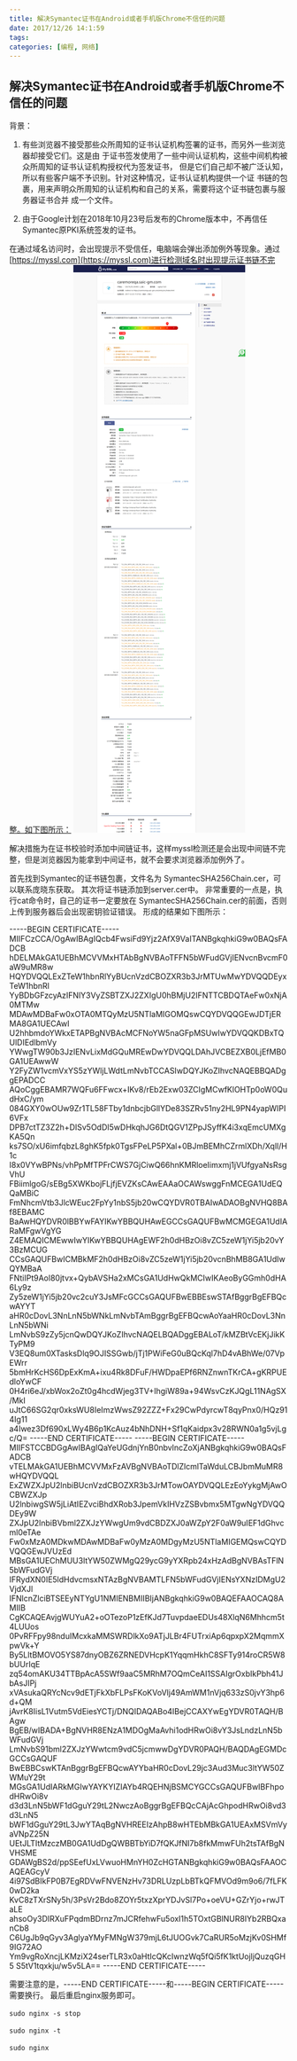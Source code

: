 ```yaml
---
title: 解决Symantec证书在Android或者手机版Chrome不信任的问题
date: 2017/12/26 14:1:59
tags:
categories: [编程, 网络]
---
```


## 解决Symantec证书在Android或者手机版Chrome不信任的问题
背景：

1. 有些浏览器不接受那些众所周知的证书认证机构签署的证书，而另外一些浏览器却接受它们。这是由
于证书签发使用了一些中间认证机构，这些中间机构被众所周知的证书认证机构授权代为签发证书，
但是它们自己却不被广泛认知，所以有些客户端不予识别。针对这种情况，证书认证机构提供一个证
书链的包裹，用来声明众所周知的认证机构和自己的关系，需要将这个证书链包裹与服务器证书合并
成一个文件。

2. 由于Google计划在2018年10月23号后发布的Chrome版本中，不再信任Symantec原PKI系统签发的证书。

在通过域名访问时，会出现提示不受信任，电脑端会弹出添加例外等现象。通过[https://myssl.com](https://myssl.com)进行检测域名时出现提示证书链不完整。如下图所示：
![SSL-TLS安全评估报告.png](解决Symantec证书在Android或者手机版Chrome不信任的问题/SSL-TLS安全评估报告.png)

解决措施为在证书校验时添加中间链证书，这样myssl检测还是会出现中间链不完整，但是浏览器因为能拿到中间证书，就不会要求浏览器添加例外了。

首先找到Symantec的证书链包裹，文件名为 SymantecSHA256Chain.cer，可以联系庞晓东获取。
其次将证书链添加到server.cer中。
非常重要的一点是，执行cat命令时，自己的证书一定要放在 SymantecSHA256Chain.cer的前面，否则上传到服务器后会出现密钥验证错误。
形成的结果如下图所示：
<p>
-----BEGIN CERTIFICATE-----  
MIIFCzCCA/OgAwIBAgIQcb4FwsiFd9Yjz2AfX9VaITANBgkqhkiG9w0BAQsFADCB  
hDELMAkGA1UEBhMCVVMxHTAbBgNVBAoTFFN5bWFudGVjIENvcnBvcmF0aW9uMR8w  
HQYDVQQLExZTeW1hbnRlYyBUcnVzdCBOZXR3b3JrMTUwMwYDVQQDEyxTeW1hbnRl  
YyBDbGFzcyAzIFNlY3VyZSBTZXJ2ZXIgU0hBMjU2IFNTTCBDQTAeFw0xNjA0MTMw  
MDAwMDBaFw0xOTA0MTQyMzU5NTlaMIGOMQswCQYDVQQGEwJDTjERMA8GA1UECAwI  
U2hhbmdoYWkxETAPBgNVBAcMCFNoYW5naGFpMSUwIwYDVQQKDBxTQUlDIEdlbmVy  
YWwgTW90b3JzIENvLixMdGQuMREwDwYDVQQLDAhJVCBEZXB0LjEfMB0GA1UEAwwW  
Y2FyZW1vcmVxYS5zYWljLWdtLmNvbTCCASIwDQYJKoZIhvcNAQEBBQADggEPADCC  
AQoCggEBAMR7WQFu6FFwcx+IKv8/rEb2Exw03ZCIgMCwfKlOHTp0oW0QudHxC/ym  
084GXY0wOUw9Zr1TL58FTby1dnbcjbGllYDe83SZRv51ny2HL9PN4yapWIPI6VFx  
DPB7ctTZ3Z2h+DISv5OdDI5wDHkqhJG6DtQGV1ZPpJSyffK4i3xqEmcUMXgKA5Qn  
ks7SO/xU6imfqbzL8ghK5fpk0TgsFPeLP5PXal+0BJmBEMhCZrmlXDh/Xqll/H1c  
I8x0VYwBPNs/vhPpMfTPFrCWS7GjCiwQ66hnKMRloeIimxmj1jVUfgyaNsRsgVhU  
FBiimlgoG/sEBg5XWKbojFLjfjEVZKsCAwEAAaOCAWswggFnMCEGA1UdEQQaMBiC  
FmNhcmVtb3JlcWEuc2FpYy1nbS5jb20wCQYDVR0TBAIwADAOBgNVHQ8BAf8EBAMC  
BaAwHQYDVR0lBBYwFAYIKwYBBQUHAwEGCCsGAQUFBwMCMGEGA1UdIARaMFgwVgYG  
Z4EMAQICMEwwIwYIKwYBBQUHAgEWF2h0dHBzOi8vZC5zeW1jYi5jb20vY3BzMCUG  
CCsGAQUFBwICMBkMF2h0dHBzOi8vZC5zeW1jYi5jb20vcnBhMB8GA1UdIwQYMBaA  
FNtiIPt9Aol80jtvx+QybAVSHa2xMCsGA1UdHwQkMCIwIKAeoByGGmh0dHA6Ly9z  
Zy5zeW1jYi5jb20vc2cuY3JsMFcGCCsGAQUFBwEBBEswSTAfBggrBgEFBQcwAYYT  
aHR0cDovL3NnLnN5bWNkLmNvbTAmBggrBgEFBQcwAoYaaHR0cDovL3NnLnN5bWNi  
LmNvbS9zZy5jcnQwDQYJKoZIhvcNAQELBQADggEBALoT/kMZBtVcEKjJikKTyPM9  
V3EQ8um0XTasksDlq9OJISSGwb/jTj1PWiFeG0uBQcKql7hD4vABhWe/07VpEWrr  
5bmHrKcHS6DpExKmA+ixu4Rk8DFuF/HWDpaEPf6RNZnwnTKrCA+gKRPUEdloYwCF  
0H4ri6eJ/xbWox2oZt0g4hcdWjeg3TV+IhgiW89a+94WsvCzKJQgL11NAgSX/MkI  
uJtC66SG2qr0xksWU8IeImzWwsZ92ZZZ+Fx29CwPdyrcwT8qyPnx0/HQz914Ig11  
a4Iwez3Df690xLWy4B6p1KcAuz4bNhDNH+Sf1qKaidpx3v28RWN0a1g5vjLgc/Q=  
-----END CERTIFICATE-----  
-----BEGIN CERTIFICATE-----  
MIIFSTCCBDGgAwIBAgIQaYeUGdnjYnB0nbvlncZoXjANBgkqhkiG9w0BAQsFADCB  
vTELMAkGA1UEBhMCVVMxFzAVBgNVBAoTDlZlcmlTaWduLCBJbmMuMR8wHQYDVQQL  
ExZWZXJpU2lnbiBUcnVzdCBOZXR3b3JrMTowOAYDVQQLEzEoYykgMjAwOCBWZXJp  
U2lnbiwgSW5jLiAtIEZvciBhdXRob3JpemVkIHVzZSBvbmx5MTgwNgYDVQQDEy9W  
ZXJpU2lnbiBVbml2ZXJzYWwgUm9vdCBDZXJ0aWZpY2F0aW9uIEF1dGhvcml0eTAe  
Fw0xMzA0MDkwMDAwMDBaFw0yMzA0MDgyMzU5NTlaMIGEMQswCQYDVQQGEwJVUzEd  
MBsGA1UEChMUU3ltYW50ZWMgQ29ycG9yYXRpb24xHzAdBgNVBAsTFlN5bWFudGVj  
IFRydXN0IE5ldHdvcmsxNTAzBgNVBAMTLFN5bWFudGVjIENsYXNzIDMgU2VjdXJl  
IFNlcnZlciBTSEEyNTYgU1NMIENBMIIBIjANBgkqhkiG9w0BAQEFAAOCAQ8AMIIB  
CgKCAQEAvjgWUYuA2+oOTezoP1zEfKJd7TuvpdaeEDUs48XlqN6Mhhcm5t4LUUos  
0PvRFFpy98nduIMcxkaMMSWRDlkXo9ATjJLBr4FUTrxiAp6qpxpX2MqmmXpwVk+Y  
By5LltBMOVO5YS87dnyOBZ6ZRNEDVHcpK1YqqmHkhC8SFTy914roCR5W8bUUrIqE  
zq54omAKU34TTBpAcA5SWf9aaC5MRhM7OQmCeAI1SSAIgrOxbIkPbh41JbAsJIPj  
xVAsukaQRYcNcv9dETjFkXbFLPsFKoKVoVlj49AmWM1nVjq633zS0jvY3hp6d+QM  
jAvrK8IisL1Vutm5VdEiesYCTj/DNQIDAQABo4IBejCCAXYwEgYDVR0TAQH/BAgw  
BgEB/wIBADA+BgNVHR8ENzA1MDOgMaAvhi1odHRwOi8vY3JsLndzLnN5bWFudGVj  
LmNvbS91bml2ZXJzYWwtcm9vdC5jcmwwDgYDVR0PAQH/BAQDAgEGMDcGCCsGAQUF  
BwEBBCswKTAnBggrBgEFBQcwAYYbaHR0cDovL29jc3Aud3Muc3ltYW50ZWMuY29t  
MGsGA1UdIARkMGIwYAYKYIZIAYb4RQEHNjBSMCYGCCsGAQUFBwIBFhpodHRwOi8v  
d3d3LnN5bWF1dGguY29tL2NwczAoBggrBgEFBQcCAjAcGhpodHRwOi8vd3d3LnN5  
bWF1dGguY29tL3JwYTAqBgNVHREEIzAhpB8wHTEbMBkGA1UEAxMSVmVyaVNpZ25N  
UEtJLTItMzczMB0GA1UdDgQWBBTbYiD7fQKJfNI7b8fkMmwFUh2tsTAfBgNVHSME  
GDAWgBS2d/ppSEefUxLVwuoHMnYH0ZcHGTANBgkqhkiG9w0BAQsFAAOCAQEAGcyV  
4i97SdBIkFP0B7EgRDVwFNVENzHv73DRLUzpLbBTkQFMVOd9m9o6/7fLFK0wD2ka  
KvC8zTXrSNy5h/3PsVr2Bdo8ZOYr5txzXprYDJvSl7Po+oeVU+GZrYjo+rwJTaLE  
ahsoOy3DIRXuFPqdmBDrnz7mJCRfehwFu5oxI1h5TOxtGBlNUR8IYb2RBQxanCb8  
C6UgJb9qGyv3AglyaYMyFMNgW379mjL6tJUOGvk7CaRUR5oMzjKv0SHMf9IG72AO  
Ym9vgRoXncjLKMziX24serTLR3x0aHtIcQKcIwnzWq5fQi5fK1ktUojljQuzqGH5  
S5tV1tqxkju/w5v5LA==  
-----END CERTIFICATE-----  
</p>
需要注意的是，-----END CERTIFICATE-----和-----BEGIN CERTIFICATE-----需要换行。  
最后重启nginx服务即可。

```sudo nginx -s stop```

```sudo nginx -t```

```sudo nginx```